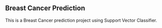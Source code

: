 ## Breast Cancer Prediction
This is a Breast Cancer prediction project using Support Vector Classifier.
